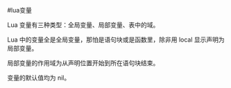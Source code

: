 #lua变量

Lua 变量有三种类型：全局变量、局部变量、表中的域。

Lua 中的变量全是全局变量，那怕是语句块或是函数里，除非用 local 显示声明为局部变量。

局部变量的作用域为从声明位置开始到所在语句块结束。

变量的默认值均为 nil。

